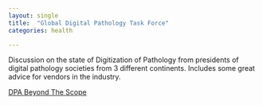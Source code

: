 ```yaml
---
layout: single
title:  "Global Digital Pathology Task Force"
categories: health

---
```

Discussion on the state of Digitization of Pathology from presidents of digital pathology societies from 3 different continents. Includes some great advice for vendors in the industry. 
 
[DPA Beyond The Scope](https://podcasts.apple.com/us/podcast/global-digital-pathology-task-force/id1554195143?i=1000580431687)